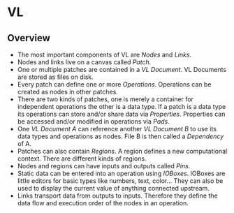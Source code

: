# VL

## Overview

* The most important components of VL are *_Nodes_* and *_Links_*.
* Nodes and links live on a canvas called *_Patch_*.
* One or multiple patches are contained in a *_VL Document_*. VL Documents are stored as files on disk.
* Every patch can define one or more *_Operations_*. Operations can be created as nodes in other patches.
* There are two kinds of patches, one is merely a container for independent operations the other is a data type. If a patch is a data type its operations can store and/or share data via *_Properties_*. Properties can be accessed and/or modified in operations via *_Pads_*.
* One _VL Document A_ can reference another _VL Document B_ to use its data types and operations as nodes. File B is then called a *_Dependency_* of A.
* Patches can also contain *_Regions_*. A region defines a new computational context. There are different kinds of regions.
* Nodes and regions can have inputs and outputs called *_Pins_*.
* Static data can be entered into an operation using *_IOBoxes_*. IOBoxes are little editors for basic types like numbers, text, color… They can also be used to display the current value of anything connected upstream.
* Links transport data from outputs to inputs. Therefore they define the data flow and execution order of the nodes in an operation.
